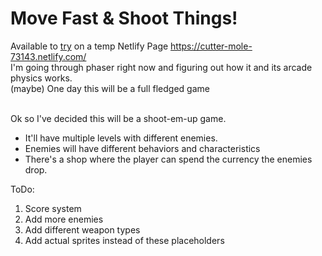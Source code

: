 # Move Fast & Shoot Things!
Available to [try](https://cutter-mole-73143.netlify.com/) on a temp Netlify Page https://cutter-mole-73143.netlify.com/</br>
I'm going through phaser right now and figuring out how it and its arcade physics works. </br>
(maybe) One day this will be a full fledged game

</br>
Ok so I've decided this will be a shoot-em-up game.

 * It'll have multiple levels with different enemies.
 * Enemies will have different behaviors and characteristics
 * There's a shop where the player can spend the currency the enemies drop.

ToDo:

1. Score system
2. Add more enemies
3. Add different weapon types
4. Add actual sprites instead of these placeholders
